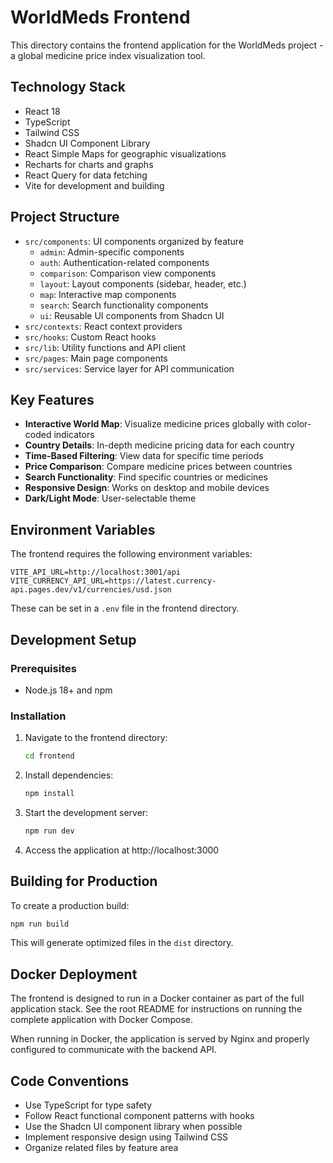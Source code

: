 
# WorldMeds Frontend

This directory contains the frontend application for the WorldMeds project - a global medicine price index visualization tool.

## Technology Stack

- React 18
- TypeScript
- Tailwind CSS
- Shadcn UI Component Library
- React Simple Maps for geographic visualizations
- Recharts for charts and graphs
- React Query for data fetching
- Vite for development and building

## Project Structure

- `src/components`: UI components organized by feature
  - `admin`: Admin-specific components
  - `auth`: Authentication-related components
  - `comparison`: Comparison view components
  - `layout`: Layout components (sidebar, header, etc.)
  - `map`: Interactive map components
  - `search`: Search functionality components
  - `ui`: Reusable UI components from Shadcn UI
- `src/contexts`: React context providers
- `src/hooks`: Custom React hooks
- `src/lib`: Utility functions and API client
- `src/pages`: Main page components
- `src/services`: Service layer for API communication

## Key Features

- **Interactive World Map**: Visualize medicine prices globally with color-coded indicators
- **Country Details**: In-depth medicine pricing data for each country
- **Time-Based Filtering**: View data for specific time periods
- **Price Comparison**: Compare medicine prices between countries
- **Search Functionality**: Find specific countries or medicines
- **Responsive Design**: Works on desktop and mobile devices
- **Dark/Light Mode**: User-selectable theme

## Environment Variables

The frontend requires the following environment variables:

```
VITE_API_URL=http://localhost:3001/api
VITE_CURRENCY_API_URL=https://latest.currency-api.pages.dev/v1/currencies/usd.json
```

These can be set in a `.env` file in the frontend directory.

## Development Setup

### Prerequisites

- Node.js 18+ and npm

### Installation

1. Navigate to the frontend directory:
   ```bash
   cd frontend
   ```

2. Install dependencies:
   ```bash
   npm install
   ```

3. Start the development server:
   ```bash
   npm run dev
   ```

4. Access the application at http://localhost:3000

## Building for Production

To create a production build:

```bash
npm run build
```

This will generate optimized files in the `dist` directory.

## Docker Deployment

The frontend is designed to run in a Docker container as part of the full application stack. See the root README for instructions on running the complete application with Docker Compose.

When running in Docker, the application is served by Nginx and properly configured to communicate with the backend API.

## Code Conventions

- Use TypeScript for type safety
- Follow React functional component patterns with hooks
- Use the Shadcn UI component library when possible
- Implement responsive design using Tailwind CSS
- Organize related files by feature area
